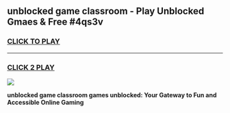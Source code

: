 
## unblocked game classroom - Play Unblocked Gmaes & Free #4qs3v
<h3>
<a href="https://premium.freeplayer.one?title=unblocked_game_classroom&ref=01M">CLICK TO PLAY</a></h3>
<hr>

<h3>
<a href="https://premium.freeplayer.one?title=unblocked_game_classroom&ref=01M">CLICK 2 PLAY</a>
  
</h3>

<a href="https://premium.freeplayer.one?title=unblocked_game_classroom&ref=01M"><img src="https://clearcache.store/games.png"></a>


**unblocked game classroom games unblocked: Your Gateway to Fun and Accessible Online Gaming**
